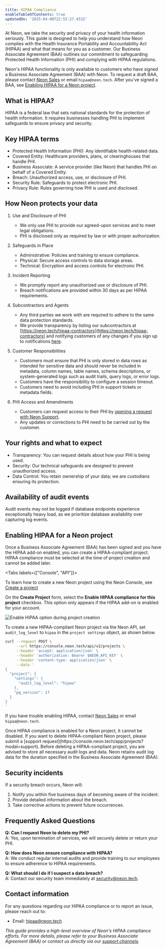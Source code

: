 ```yaml
---
title: HIPAA Compliance
enableTableOfContents: true
updatedOn: '2025-04-08T22:55:27.453Z'
---
```


At Neon, we take the security and privacy of your health information seriously. This guide is designed to help you understand how Neon complies with the Health Insurance Portability and Accountability Act (HIPAA) and what that means for you as a customer. Our Business Associate Agreement (BAA) outlines our commitment to safeguarding Protected Health Information (PHI) and complying with HIPAA regulations.

Neon's HIPAA functionality is only available to customers who have signed a Business Associate Agreement (BAA) with Neon. To request a draft BAA, please contact [Neon Sales](https://neon.tech/contact-sales) or email `hipaa@neon.tech`. After you've signed a BAA, see [Enabling HIPAA for a Neon project](#enabling-hipaa-for-a-neon-project).

## What is HIPAA?

HIPAA is a federal law that sets national standards for the protection of health information. It requires businesses handling PHI to implement safeguards to ensure privacy and security.

## Key HIPAA terms

- Protected Health Information (PHI): Any identifiable health-related data.
- Covered Entity: Healthcare providers, plans, or clearinghouses that handle PHI.
- Business Associate: A service provider (like Neon) that handles PHI on behalf of a Covered Entity.
- Breach: Unauthorized access, use, or disclosure of PHI.
- Security Rule: Safeguards to protect electronic PHI.
- Privacy Rule: Rules governing how PHI is used and disclosed.

## How Neon protects your data

1. Use and Disclosure of PHI

   - We only use PHI to provide our agreed-upon services and to meet legal obligations.
   - PHI is disclosed only as required by law or with proper authorization.

2. Safeguards in Place

   - Administrative: Policies and training to ensure compliance.
   - Physical: Secure access controls to data storage areas.
   - Technical: Encryption and access controls for electronic PHI.

3. Incident Reporting

   - We promptly report any unauthorized use or disclosure of PHI.
   - Breach notifications are provided within 30 days as per HIPAA requirements.

4. Subcontractors and Agents

   - Any third parties we work with are required to adhere to the same data protection standards.
   - We provide transparency by listing our subcontractors at [https://neon.tech/hipaa-contractors](https://neon.tech/hipaa-contractors) and notifying customers of any changes if you sign up to notifications [here](https://share-eu1.hsforms.com/1XjUD9QeKQw-RSAgQ...).

5. Customer Responsibilities

   - Customers must ensure that PHI is only stored in data rows as intended for sensitive data and should never be included in metadata, column names, table names, schema descriptions, or system-generated logs such as audit trails, query logs, or error logs.
   - Customers have the responsibility to configure a session timeout.
   - Customers need to avoid including PHI in support tickets or metadata fields.

6. PHI Access and Amendments
   - Customers can request access to their PHI by [opening a request with Neon Support](https://console.neon.tech/app/projects?modal=support).
   - Any updates or corrections to PHI need to be carried out by the customer.

## Your rights and what to expect

- Transparency: You can request details about how your PHI is being used.
- Security: Our technical safeguards are designed to prevent unauthorized access.
- Data Control: You retain ownership of your data; we are custodians ensuring its protection.

## Availability of audit events

Audit events may not be logged if database endpoints experience exceptionally heavy load, as we prioritize database availability over capturing log events.

## Enabling HIPAA for a Neon project

Once a Business Associate Agreement (BAA) has been signed and you have the HIPAA add-on enabled, you can create a HIPAA-compliant project. HIPAA compliance must be selected at the time of project creation and cannot be added later.

<Tabs labels={["Console", "API"]}>

<TabItem>

To learn how to create a new Neon project using the Neon Console, see [Create a project](/docs/manage/projects#create-a-project)

On the **Create Project** form, select the **Enable HIPAA compliance for this project** checkbox. This option only appears if the HIPAA add-on is enabled for your account.

![Enable HIPAA option during project creation](/docs/security/enable_hipaa.png)

</TabItem>

<TabItem>

To create a new HIPAA-compliant Neon project via the Neon API, set `audit_log_level` to `hipaa` in the `project settings` object, as shown below.

```bash
curl --request POST \
     --url https://console.neon.tech/api/v2/projects \
     --header 'accept: application/json' \
     --header 'authorization: Bearer $NEON_API_KEY' \
     --header 'content-type: application/json' \
     --data '
{
  "project": {
    "settings": {
      "audit_log_level": "hipaa"
    },
    "pg_version": 17
  }
}
'
```

</TabItem>

</Tabs>

If you have trouble enabling HIPAA, contact [Neon Sales](https://neon.tech/contact-sales) or email `hipaa@neon.tech`.

<Admonition type="note">
Once HIPAA compliance is enabled for a Neon project, it cannot be disabled. If you want to delete HIPAA-compliant Neon project, please submit a [support request](https://console.neon.tech/app/projects?modal=support). Before deleting a HIPAA-compliant project, you are advised to store all necessary audit logs and data. Neon retains audit log data for the duration specified in the Business Associate Agreement (BAA).
</Admonition>

## Security incidents

If a security breach occurs, Neon will:

1. Notify you within five business days of becoming aware of the incident.
2. Provide detailed information about the breach.
3. Take corrective actions to prevent future occurrences.

## Frequently Asked Questions

**Q: Can I request Neon to delete my PHI?**  
A: Yes, upon termination of services, we will securely delete or return your PHI.

**Q: How does Neon ensure compliance with HIPAA?**  
A: We conduct regular internal audits and provide training to our employees to ensure adherence to HIPAA requirements.

**Q: What should I do if I suspect a data breach?**  
A: Contact our security team immediately at security@neon.tech.

## Contact information

For any questions regarding our HIPAA compliance or to report an issue, please reach out to:

- Email: hipaa@neon.tech

_This guide provides a high-level overview of Neon's HIPAA compliance efforts. For more details, please refer to your Business Associate Agreement (BAA) or contact us directly via our [support channels](https://neon.tech/docs/introduction/support)._
